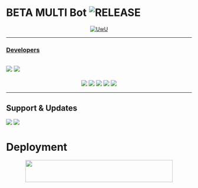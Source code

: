 
# BETA MULTI Bot <img src="https://telegra.ph//file/53b5ad3b2774b8c47a7a6.jpg?color=black&logo=github&logoColor=black&style=social" alt="RELEASE">




<p align="center">
  <a href="https://github.com/Jeolpaul"><img src="http://readme-typing-svg.herokuapp.com?color=00FF00&center=true&vCenter=true&multiline=false&lines=HI!+I+AM+A+MULTI+BOT+WITH+MANY+FEATURES😀;FORK+ME+AND+DEPLOY+NOW😼;SUPPORT+US+BY+GIVING+A+STAR⭐;Developed+By+MR+MKN+AND+JEOL" alt="UwU">
</p>

---------
### Developers 
<a href="https://t.me/JP_Jeol"><img src="https://img.shields.io/badge/JP%20 JEOL-ReD.svg?style=for-the-badge&logo=Python"></a>
<a href="https://t.me/mr_MKN"><img src="https://img.shields.io/badge/MR%20 MKN-ReD.svg?style=for-the-badge&logo=Python"></a>
---------

<p align="center">
  <img src="https://img.shields.io/badge/-Python-black?style=flat-square&logo=python" />
    <img src="https://img.shields.io/badge/-HTML-black?style=flat-square&logo=html5&logoColor=e34f26" />
  <img src="https://img.shields.io/badge/-CSS-black?style=flat-square&logo=css3&logoColor=1572b6" />
<img src="https://img.shields.io/badge/-php-black?style=flat-square&logo=php" />
<img src="https://img.shields.io/badge/-C-black?style=flat-square&logo=c" />

---------

</p>

## Support & Updates 
<a href="https://t.me/BETA_BOTSUPPORT"><img src="https://img.shields.io/badge/Join-Group%20Support-blue.svg?style=for-the-badge&logo=Telegram"></a> <a href="https://t.me/BETA_UPDATES"><img src="https://img.shields.io/badge/Join-Updates%20Channel-blue.svg?style=for-the-badge&logo=Telegram"></a>
  


# Deployment
    
<p align="center"><a href="https://heroku.com/deploy?template=https://github.com/Jeolpaul/pyrobotjeol"> <img src="https://img.shields.io/badge/Deploy%20To%20Heroku-purple?style=for-the-badge&logo=heroku" width="400" height="60"/></a></p>
